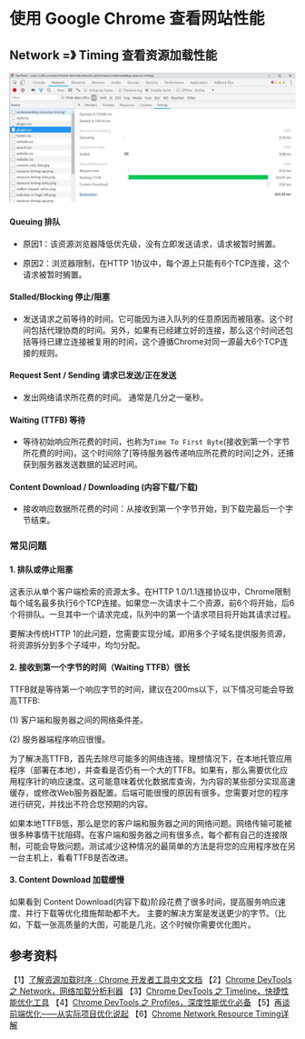 # 使用 Google Chrome 查看网站性能

## Network  =》 Timing 查看资源加载性能

![chrome devtools network](../images/chrome-devtools_network.jpg)

#### Queuing 排队

  * 原因1：该资源浏览器降低优先级，没有立即发送请求，请求被暂时搁置。

  * 原因2：浏览器限制，在HTTP 1协议中，每个源上只能有6个TCP连接，这个请求被暂时搁置。

#### Stalled/Blocking 停止/阻塞

  * 发送请求之前等待的时间。它可能因为进入队列的任意原因而被阻塞。这个时间包括代理协商的时间。另外，如果有已经建立好的连接，那么这个时间还包括等待已建立连接被复用的时间，这个遵循Chrome对同一源最大6个TCP连接的规则。

#### Request Sent / Sending 请求已发送/正在发送

  * 发出网络请求所花费的时间。 通常是几分之一毫秒。

#### Waiting (TTFB) 等待

  * 等待初始响应所花费的时间，也称为`Time To First Byte`(接收到第一个字节所花费的时间)。这个时间除了[等待服务器传递响应所花费的时间]之外，还捕获到服务器发送数据的延迟时间。

####  Content Download / Downloading (内容下载/下载)
  * 接收响应数据所花费的时间：从接收到第一个字节开始，到下载完最后一个字节结束。

### 常见问题

#### 1. 排队或停止阻塞

这表示从单个客户端检索的资源太多。在HTTP 1.0/1.1连接协议中，Chrome限制每个域名最多执行6个TCP连接。如果您一次请求十二个资源，前6个将开始，后6个将排队。一旦其中一个请求完成，队列中的第一个请求项目将开始其请求过程。

要解决传统HTTP 1的此问题，您需要实现分域。即用多个子域名提供服务资源，将资源拆分到多个子域中，均匀分配。

#### 2. 接收到第一个字节的时间（Waiting TTFB）很长

TTFB就是等待第一个响应字节的时间，建议在200ms以下，以下情况可能会导致高TTFB:  

(1) 客户端和服务器之间的网络条件差。

(2) 服务器端程序响应很慢。

为了解决高TTFB，首先去除尽可能多的网络连接。理想情况下，在本地托管应用程序（部署在本地），并查看是否仍有一个大的TTFB。如果有，那么需要优化应用程序针的响应速度。这可能意味着优化数据库查询，为内容的某些部分实现高速缓存，或修改Web服务器配置。后端可能很慢的原因有很多。您需要对您的程序进行研究，并找出不符合您预期的内容。

如果本地TTFB低，那么是您的客户端和服务器之间的网络问题。网络传输可能被很多种事情干扰阻碍。在客户端和服务器之间有很多点，每个都有自己的连接限制，可能会导致问题。测试减少这种情况的最简单的方法是将您的应用程序放在另一台主机上，看看TTFB是否改进。

#### 3. Content Download 加载缓慢

如果看到 Content Download(内容下载)阶段花费了很多时间，提高服务响应速度、并行下载等优化措施帮助都不大。 主要的解决方案是发送更少的字节。（比如，下载一张高质量的大图，可能是几兆，这个时候你需要优化图片。


## 参考资料
【1】[了解资源加载时序 · Chrome 开发者工具中文文档](https://www.css88.com/doc/chrome-devtools/network-performance/understanding-resource-timing/)
【2】[Chrome DevTools 之 Network，网络加载分析利器](https://www.jianshu.com/p/471950517b07)
【3】[Chrome DevTools 之 Timeline，快捷性能优化工具](https://www.jianshu.com/p/b8cdcd9bfad8)
【4】[Chrome DevTools 之 Profiles，深度性能优化必备](https://www.jianshu.com/p/504bde348956)
【5】[再谈前端优化——从实际项目优化说起](https://github.com/creeperyang/blog/issues/14)
【6】[Chrome Network Resource Timing详解](https://github.com/hy-inger/hy-inger.github.io/issues/1)